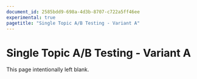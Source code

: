 ```yaml
---
document_id: 2585bdd9-698a-4d3b-8707-c722a5ff46ee
experimental: true
pagetitle: "Single Topic A/B Testing - Variant A"
---
```


# Single Topic A/B Testing - Variant A ##

This page intentionally left blank.
